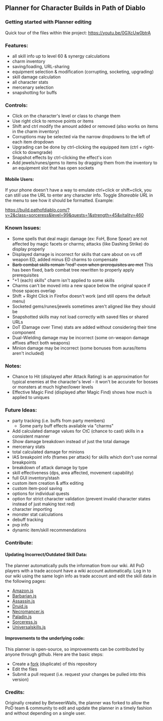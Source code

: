 ## Planner for Character Builds in Path of Diablo

### Getting started with Planner editing
Quick tour of the files within thie project: https://youtu.be/0GXcUw0btrA

### Features:
* all skill info up to level 60 & synergy calculations
* charm inventory
* saving/loading, URL-sharing
* equipment selection & modification (corrupting, socketing, upgrading)
* skill damage calculation
* all character stats
* mercenary selection
* snapshotting for buffs

### Controls:
* Click on the character's level or class to change them
* Use right click to remove points or items
* Shift and ctrl modify the amount added or removed (also works on items in the charm inventory)
* Corruptions may be selected via the narrow dropdowns to the left of each item dropdown
* Upgrading can be done by ctrl-clicking the equipped item (ctrl + right-click to downgrade)
* Snapshot effects by ctrl-clicking the effect's icon
* Add jewels/runes/gems to items by dragging them from the inventory to an equipment slot that has open sockets

#### Mobile Users:
If your phone doesn't have a way to emulate ctrl+click or shift+click, you can still use the URL to enter any character info. Toggle *Shareable URL* in the menu to see how it should be formatted. Example:

https://build.pathofdiablo.com/?v=2&class=sorceress&level=99&quests=1&strength=45&vitality=460

### Known Issues:
* Some spells that deal magic damage (ex: FoH, Bone Spear) are not affected by magic facets or charms; attacks (like Dashing Strike) do display properly
* Displayed damage is incorrect for skills that care about on vs off weapon ED, added minus ED
charms to compensate
* ~~Barb combat skills remain "red" even when prerequisites are met~~ This has been fixed, barb combat tree rewritten to properly apply prerequisites
* "+1 (each) skills" charm isn't applied to some skills
* Charms can't be moved into a new space below the original space if those spaces overlap
* Shift + Right Click in Firefox doesn't work (and still opens the default menu)
* Socketed gems/runes/jewels sometimes aren't aligned like they should be
* Snapshotted skills may not load correctly with saved files or shared URLs
* DoT (Damage over Time) stats are added without considering their time component
* Dual-Wielding damage may be incorrect (some on-weapon damage affixes affect both weapons)
* Minion damage may be incorrect (some bonuses from auras/items aren't included)

### Notes:
* Chance to Hit (displayed after Attack Rating) is an approximation for typical enemies at the character's level - it won't be accurate for bosses or monsters at much higher/lower levels
* Effective Magic Find (displayed after Magic Find) shows how much is applied to uniques

### Future Ideas:
* party tracking (i.e. buffs from party members)
    * Some party buff effects available via "charms" 
* Add calculated damage values for CtC (chance to cast) skills in a consistent manner
* Show damage breakdown instead of just the total damage 
* mercenary stats
* total calculated damage for minions
* IAS breakpoint info (frames per attack) for skills which don't use normal breakpoints
* breakdown of attack damage by type
* skill effectiveness (dps, area affected, movement capability)
* full GUI inventory/stash
* custom item creation & affix editing
* custom item-pool saving
* options for individual quests
* option for strict character validation (prevent invalid character states instead of just making text red)
* character importing
* monster stat calculations
* debuff tracking
* pvp info
* dynamic item/skill recommendations

### Contribute:

#### Updating Incorrect/Outdated Skill Data:

The planner automatically pulls the information from our wiki. All PoD players with a trade account have a wiki account automatically. Log in to our wiki using the same login info as trade account and edit the skill data in the following pages:

* [Amazon.js](https://pathofdiablo.com/wiki/index.php?title=Amazon.js)
* [Barbarian.js](https://pathofdiablo.com/wiki/index.php?title=Barbarian.js)
* [Assassin.js](https://pathofdiablo.com/wiki/index.php?title=Assassin.js)
* [Druid.js](https://pathofdiablo.com/wiki/index.php?title=Druid.js)
* [Necromancer.js](https://pathofdiablo.com/wiki/index.php?title=Necromancer.js)
* [Paladin.js](https://pathofdiablo.com/wiki/index.php?title=Paladin.js)
* [Sorceress.js](https://pathofdiablo.com/wiki/index.php?title=Sorceress.js)
* [Universalskills.js](https://pathofdiablo.com/wiki/index.php?title=Universalskills.js)

#### Improvements to the underlying code:
This planner is open-source, so improvements can be contributed by anyone through github. Here are the basic steps:
* Create a [fork](https://github.com/GreenDude120/path-of-diablo-planner/fork) (duplicate) of this repository
* Edit the files
* Submit a pull request (i.e. request your changes be pulled into this version)

### Credits:

Originally created by BetweenWalls, the planner was forked to allow the PoD team & community to edit and update the planner in a timely fashion and without depending on a single user.
